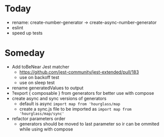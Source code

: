 # Today
- rename: create-number-generator -> create-async-number-generator
- eslint
- speed up tests

# Someday
- Add toBeNear Jest matcher
  - https://github.com/jest-community/jest-extended/pull/183
  - use on backoff test
  - use on sleep test
- rename generatedValues to output
- ?export { composable } from generators for better use with compose
- create async and sync versions of generators
  - default is async `import map from 'hourglass/map`
  - create a sync.js file to be imported as `import map from 'hourglass/map/sync'`
- refactor parameters order
  - generators should be moved to last parameter so ir can be ommited while using with compose